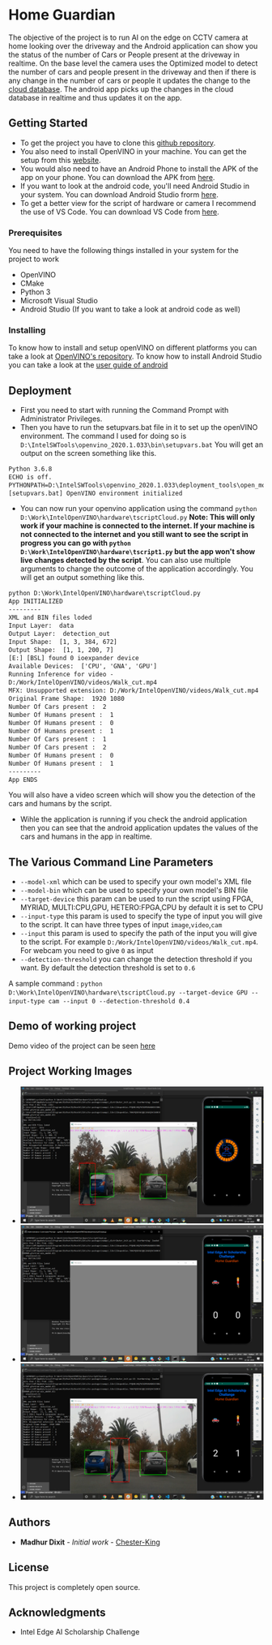 # Home Guardian

The objective of the project is to run AI on the edge on CCTV camera at home looking over the driveway and the Android application can show you the status of the number of Cars or People present at the driveway in realtime. On the base level the camera uses the Optimized model to detect the number of cars and people present in the driveway and then if there is any change in the number of cars or people it updates the change to the [cloud database](https://firebase.google.com/). The android app picks up the changes in the cloud database in realtime and thus updates it on the app.

## Getting Started

- To get the project you have to clone this [github repository](https://github.com/Chester-King/Intel-Edge-AI-Scholarship-Project).
- You also need to install OpenVINO in your machine. You can get the setup from this [website](https://software.intel.com/en-us/openvino-toolkit/choose-download).
- You would also need to have an Android Phone to install the APK of the app on your phone. You can download the APK from [here](https://drive.google.com/open?id=1H7cvGGaIPwG5YxuqezwdjMZXCCbIObMg).
- If you want to look at the android code, you'll need Android Studio in your system. You can download Android Studio frorm [here](https://developer.android.com/studio).
- To get a better view for the script of hardware or camera I recommend the use of VS Code. You can download VS Code from [here](https://code.visualstudio.com/download).

### Prerequisites

You need to have the following things installed in your system for the project to work

- OpenVINO
- CMake
- Python 3
- Microsoft Visual Studio
- Android Studio (If you want to take a look at android code as well)

### Installing

To know how to install and setup openVINO on different platforms you can take a look at [OpenVINO's repository](https://github.com/opencv/dldt).
To know how to install Android Studio you can take a look at the [user guide of android](https://developer.android.com/studio/install)

## Deployment

- First you need to start with running the Command Prompt with Administrator Privileges.
- Then you have to run the setupvars.bat file in it to set up the openVINO environment.
  The command I used for doing so is `D:\IntelSWTools\openvino_2020.1.033\bin\setupvars.bat`
  You will get an output on the screen something like this.

```
Python 3.6.8
ECHO is off.
PYTHONPATH=D:\IntelSWTools\openvino_2020.1.033\deployment_tools\open_model_zoo\tools\accuracy_checker;D:\IntelSWTools\openvino_2020.1.033\python\python3.6;D:\IntelSWTools\openvino_2020.1.033\python\python3;D:\IntelSWTools\openvino_2020.1.033\deployment_tools\model_optimizer;
[setupvars.bat] OpenVINO environment initialized
```

- You can now run your openvino application using the command `python D:\Work\IntelOpenVINO\hardware\tscriptCloud.py` **Note: This will only work if your machine is connected to the internet. If your machine is not connected to the internet and you still want to see the script in progress you can go with `python D:\Work\IntelOpenVINO\hardware\tscript1.py` but the app won't show live changes detected by the script**. You can also use multiple arguments to change the outcome of the application accordingly. You will get an output something like this.

```
python D:\Work\IntelOpenVINO\hardware\tscriptCloud.py
App INITIALIZED
---------
XML and BIN files loded
Input Layer:  data
Output Layer:  detection_out
Input Shape:  [1, 3, 384, 672]
Output Shape:  [1, 1, 200, 7]
[E:] [BSL] found 0 ioexpander device
Available Devices:  ['CPU', 'GNA', 'GPU']
Running Inference for video - D:/Work/IntelOpenVINO/videos/Walk_cut.mp4
MFX: Unsupported extension: D:/Work/IntelOpenVINO/videos/Walk_cut.mp4
Original Frame Shape:  1920 1080
Number Of Cars present :  2
Number Of Humans present :  1
Number Of Humans present :  0
Number Of Humans present :  1
Number Of Cars present :  1
Number Of Cars present :  2
Number Of Humans present :  0
Number Of Humans present :  1
---------
App ENDS
```

You will also have a video screen which will show you the detection of the cars and humans by the script.

- Wihle the application is running if you check the android application then you can see that the android application updates the values of the cars and humans in the app in realtime.

## The Various Command Line Parameters

- `--model-xml` which can be used to specify your own model's XML file
- `--model-bin` which can be used to specify your own model's BIN file
- `--target-device` this param can be used to run the script using FPGA, MYRIAD, MULTI:CPU,GPU, HETERO:FPGA,CPU by default it is set to CPU
- `--input-type` this param is used to specify the type of input you will give to the script. It can have three types of input `image`,`video`,`cam`
- `--input` this param is used to specify the path of the input you will give to the script. For example `D:/Work/IntelOpenVINO/videos/Walk_cut.mp4`. For webcam you need to give `0` as input
- `--detection-threshold` you can change the detection threshold if you want. By default the detection threshold is set to `0.6`

A sample command : `python D:\Work\IntelOpenVINO\hardware\tscriptCloud.py --target-device GPU --input-type cam --input 0 --detection-threshold 0.4`

## Demo of working project

Demo video of the project can be seen [here](https://drive.google.com/open?id=1cIGan87kJsCDwkodEyu0BUJ7j49WNweL)

## Project Working Images

- ![Image 1](https://github.com/Chester-King/Intel-Edge-AI-Scholarship-Project/blob/master/project_images/IntelAppLoad.png)
- ![Image 2](https://github.com/Chester-King/Intel-Edge-AI-Scholarship-Project/blob/master/project_images/Inteledgeappstart.png)
- ![Image 3](https://github.com/Chester-King/Intel-Edge-AI-Scholarship-Project/blob/master/project_images/IntelProjectOutput.png)

## Authors

- **Madhur Dixit** - _Initial work_ - [Chester-King](https://github.com/Chester-King)

## License

This project is completely open source.

## Acknowledgments

- Intel Edge AI Scholarship Challenge
